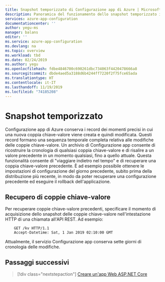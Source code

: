 ```yaml
---
title: Snapshot temporizzato di Configurazione app di Azure | Microsoft Docs
description: Panoramica del funzionamento dello snapshot temporizzato in Configurazione app di Azure
services: azure-app-configuration
documentationcenter: ''
author: yegu-ms
manager: balans
editor: ''
ms.service: azure-app-configuration
ms.devlang: na
ms.topic: overview
ms.workload: tbd
ms.date: 02/24/2019
ms.author: yegu
ms.openlocfilehash: fdbe4846700c690261dbc734063f4420478666a8
ms.sourcegitcommit: dbde4aed5a3188d6b4244ff7220f2f75fce65ada
ms.translationtype: HT
ms.contentlocale: it-IT
ms.lasthandoff: 11/19/2019
ms.locfileid: "74185208"
---
```

# <a name="point-in-time-snapshot"></a>Snapshot temporizzato

Configurazione app di Azure conserva i record dei momenti precisi in cui una nuova coppia chiave-valore viene creata e quindi modificata. Questi record formano una sequenza temporale completa relativa alle modifiche delle coppie chiave-valore. Un archivio di Configurazione app consente di ricostruire la cronologia di qualsiasi coppia chiave-valore e di risalire a un valore precedente in un momento qualsiasi, fino a quello attuale. Questa funzionalità consente di "viaggiare indietro nel tempo" e di recuperare una coppia chiave-valore precedente. È ad esempio possibile ottenere le impostazioni di configurazione del giorno precedente, subito prima della distribuzione più recente, in modo da poter recuperare una configurazione precedente ed eseguire il rollback dell'applicazione.

## <a name="key-value-retrieval"></a>Recupero di coppie chiave-valore

Per recuperare coppie chiave-valore precedenti, specificare il momento di acquisizione dello snapshot delle coppie chiave-valore nell'intestazione HTTP di una chiamata all'API REST. Ad esempio:

        GET /kv HTTP/1.1
        Accept-Datetime: Sat, 1 Jan 2019 02:10:00 GMT

Attualmente, il servizio Configurazione app conserva sette giorni di cronologia delle modifiche.

## <a name="next-steps"></a>Passaggi successivi

> [!div class="nextstepaction"]
> [Creare un'app Web ASP.NET Core](./quickstart-aspnet-core-app.md)  
